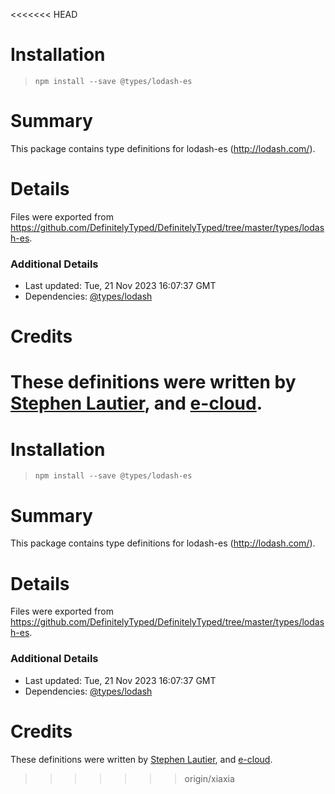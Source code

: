 <<<<<<< HEAD
# Installation
> `npm install --save @types/lodash-es`

# Summary
This package contains type definitions for lodash-es (http://lodash.com/).

# Details
Files were exported from https://github.com/DefinitelyTyped/DefinitelyTyped/tree/master/types/lodash-es.

### Additional Details
 * Last updated: Tue, 21 Nov 2023 16:07:37 GMT
 * Dependencies: [@types/lodash](https://npmjs.com/package/@types/lodash)

# Credits
These definitions were written by [Stephen Lautier](https://github.com/stephenlautier), and [e-cloud](https://github.com/e-cloud).
=======
# Installation
> `npm install --save @types/lodash-es`

# Summary
This package contains type definitions for lodash-es (http://lodash.com/).

# Details
Files were exported from https://github.com/DefinitelyTyped/DefinitelyTyped/tree/master/types/lodash-es.

### Additional Details
 * Last updated: Tue, 21 Nov 2023 16:07:37 GMT
 * Dependencies: [@types/lodash](https://npmjs.com/package/@types/lodash)

# Credits
These definitions were written by [Stephen Lautier](https://github.com/stephenlautier), and [e-cloud](https://github.com/e-cloud).
>>>>>>> origin/xiaxia
